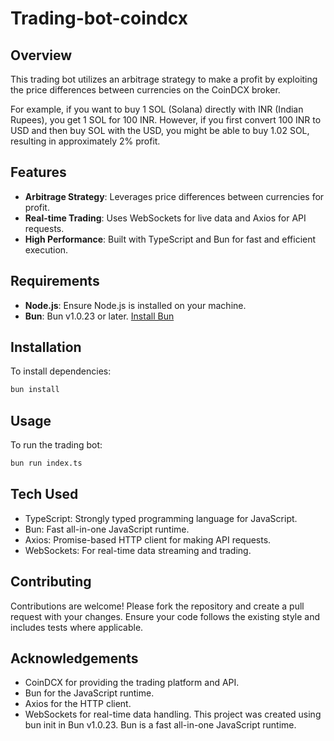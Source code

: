 # Trading-bot-coindcx

## Overview

This trading bot utilizes an arbitrage strategy to make a profit by exploiting the price differences between currencies on the CoinDCX broker. 

For example, if you want to buy 1 SOL (Solana) directly with INR (Indian Rupees), you get 1 SOL for 100 INR. However, if you first convert 100 INR to USD and then buy SOL with the USD, you might be able to buy 1.02 SOL, resulting in approximately 2% profit.

## Features

- **Arbitrage Strategy**: Leverages price differences between currencies for profit.
- **Real-time Trading**: Uses WebSockets for live data and Axios for API requests.
- **High Performance**: Built with TypeScript and Bun for fast and efficient execution.

## Requirements

- **Node.js**: Ensure Node.js is installed on your machine.
- **Bun**: Bun v1.0.23 or later. [Install Bun](https://bun.sh)

## Installation

To install dependencies:

```bash
bun install
```
## Usage
To run the trading bot:

```bash
bun run index.ts
```

## Tech Used
- TypeScript: Strongly typed programming language for JavaScript.
- Bun: Fast all-in-one JavaScript runtime.
- Axios: Promise-based HTTP client for making API requests.
- WebSockets: For real-time data streaming and trading.

## Contributing
Contributions are welcome! Please fork the repository and create a pull request with your changes. Ensure your code follows the existing style and includes tests where applicable.

## Acknowledgements
- CoinDCX for providing the trading platform and API.
- Bun for the JavaScript runtime.
- Axios for the HTTP client.
- WebSockets for real-time data handling.
This project was created using bun init in Bun v1.0.23. Bun is a fast all-in-one JavaScript runtime.
